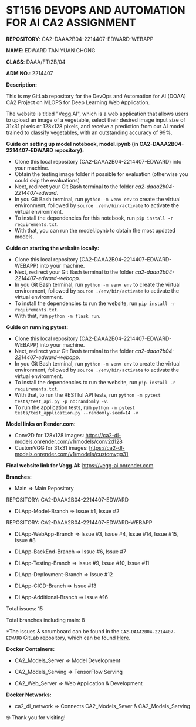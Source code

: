 # ST1516 DEVOPS AND AUTOMATION FOR AI CA2 ASSIGNMENT

<b>REPOSITORY</b>: CA2-DAAA2B04-2214407-EDWARD-WEBAPP

<b>NAME</b>: EDWARD TAN YUAN CHONG

<b>CLASS</b>: DAAA/FT/2B/04

<b>ADM NO.</b>: 2214407

<b>Description:</b>

This is my GitLab repository for the DevOps and Automation for AI (DOAA) CA2 Project on MLOPS for Deep Learning Web Application.

The website is titled "Vegg.AI", which is a web application that allows users to upload an image of a vegetable, select their desired image input size of 31x31 pixels or 128x128 pixels, and receive a prediction from our AI model trained to classify vegetables, with an outstanding accuracy of 99%. 

<b>Guide on setting up model notebook, model.ipynb (in CA2-DAAA2B04-2214407-EDWARD repository):</b>
- Clone this local repository (CA2-DAAA2B04-2214407-EDWARD) into your machine.
- Obtain the testing image folder if possible for evaluation (otherwise you could skip the evaluations)
- Next, redirect your Git Bash terminal to the folder <i>ca2-daaa2b04-2214407-edward</i>.
- In you Git Bash terminal, run `python -m venv env` to create the virtual environment, followed by `source ./env/bin/activate` to activate the virtual environment.
- To install the dependencies for this notebook, run `pip install -r requirements.txt`.
- With that, you can run the model.ipynb to obtain the most updated models.

<b>Guide on starting the website locally:</b>
- Clone this local repository (CA2-DAAA2B04-2214407-EDWARD-WEBAPP) into your machine.
- Next, redirect your Git Bash terminal to the folder <i>ca2-daaa2b04-2214407-edward-webapp</i>.
- In you Git Bash terminal, run `python -m venv env` to create the virtual environment, followed by `source ./env/bin/activate` to activate the virtual environment.
- To install the dependencies to run the website, run `pip install -r requirements.txt`.
- With that, run `python -m flask run`.

<b>Guide on running pytest:</b>
- Clone this local repository (CA2-DAAA2B04-2214407-EDWARD-WEBAPP) into your machine.
- Next, redirect your Git Bash terminal to the folder <i>ca2-daaa2b04-2214407-edward-webapp</i>.
- In you Git Bash terminal, run `python -m venv env` to create the virtual environment, followed by `source ./env/bin/activate` to activate the virtual environment.
- To install the dependencies to run the website, run `pip install -r requirements.txt`.
- With that, to run the RESTful API tests, run `python -m pytest tests/test_api.py -p no:randomly -v`.
- To run the application tests, run `python -m pytest tests/test_application.py --randomly-seed=14 -v`

<b>Model links on Render.com:</b>
- Conv2D for 128x128 images: https://ca2-dl-models.onrender.com/v1/models/conv2d128
- CustomVGG for 31x31 images: https://ca2-dl-models.onrender.com/v1/models/customvgg31 

<b>Final website link for Vegg.AI:</b> https://vegg-ai.onrender.com

<b>Branches:</b>

- Main => Main Repository

REPOSITORY: CA2-DAAA2B04-2214407-EDWARD

- DLApp-Model-Branch => Issue #1, Issue #2

REPOSITORY: CA2-DAAA2B04-2214407-EDWARD-WEBAPP

- DLApp-WebApp-Branch => Issue #3, Issue #4, Issue #14, Issue #15, Issue #8

- DLApp-BackEnd-Branch => Issue #6, Issue #7

- DLApp-Testing-Branch => Issue #9, Issue #10, Issue #11

- DLApp-Deployment-Branch => Issue #12

- DLApp-CICD-Branch => Issue #13

- DLApp-Additional-Branch => Issue #16

Total issues: 15

Total branches including main: 8

*The issues & scrumboard can be found in the `CA2-DAAA2B04-2214407-EDWARD` GitLab repository, which can be found <a href='https://gitlab.com/2b04.2214407.edwardtan/ca2-daaa2b04-2214407-edward'>Here</a>.

<b>Docker Containers:</b>

- CA2_Models_Server => Model Development

- CA2_Models_Serving => TensorFlow Serving

- CA2_Web_Server => Web Application & Development

<b>Docker Networks:</b>

- ca2_dl_network => Connects CA2_Models_Sever & CA2_Models_Serving

🤓 Thank you for visiting!
